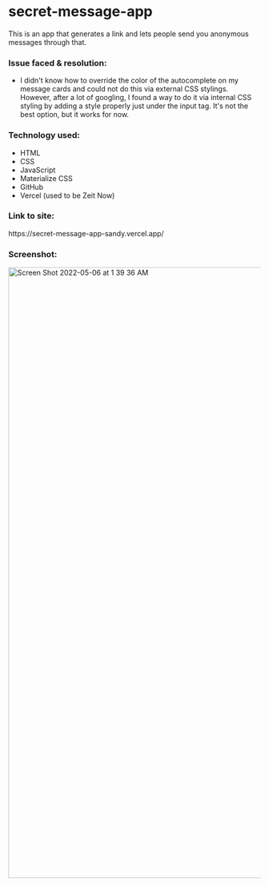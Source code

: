 # secret-message-app
 This is an app that generates a link and lets people send you anonymous messages through that.

<h3>Issue faced & resolution:</h3>

- I didn't know how to override the color of the autocomplete on my message cards and could not do this via external CSS stylings. However, after a lot of googling, I found a way to do it via internal CSS styling by adding a style properly just under the input tag. It's not the best option, but it works for now.


<h3>Technology used:</h3>

- HTML
- CSS
- JavaScript
- Materialize CSS
- GitHub
- Vercel (used to be Zeit Now)


<h3>Link to site:</h3>
https://secret-message-app-sandy.vercel.app/

<h3>Screenshot:</h3>
<img width="1220" alt="Screen Shot 2022-05-06 at 1 39 36 AM" src="https://user-images.githubusercontent.com/40691059/167030108-c00af4da-7678-435e-b529-81e7c15cd5a0.png">
